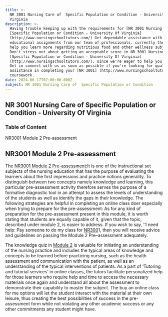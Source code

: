 ```yaml
---
title: >-
  NR 3001 Nursing Care of  Specific Population or Condition - University Of
  Virginia
description: >-
  Having trouble keeping up with the requirements for [NR 3001 Nursing Care of
  [Specific Population or Condition - University Of Virginia]
  (http://www.nursingschooltutors.com/) Get dependable assistance with your
  educational assignments from our team of professionals. currently there to
  help you learn more regarding nutritious food and other wellness subjects.
  Don't stress out about getting an acceptable score in NR 3001 Nursing Care of
  [Specific Population or Condition - University Of Virginia]
  (http://www.nursingschooltutors.com/), since we're eager to help you flourish.
  Get in connect with us as soon as possible if you're looking for qualified
  assistance in completing your [NR 3001] (http://www.nursingschooltutors.com/)
  coursework.
date: 2024-06-17T07:00:00.000Z
subject: NR 3001 Nursing Care of  Specific Population or Condition
---
```


## **NR 3001 Nursing Care of Specific Population or Condition - University Of Virginia**

### Table of Content

NR3001 Module 2 Pre-assessment

## **NR3001 Module 2 Pre-assessment**

The [NR3001 Module 2 Pre-assessment:](https://www.nursing.virginia.edu/)It is one of the instructional set subjects of the nursing education that has
the purpose of evaluating the learners about the first impressions and practice notions generality. To distinguish between two concepts namely knowledge and learning, this particular pre-assessment activity therefore serves the purpose
of a formative diagnostic tool in an attempt to assess the levels of understanding of the students as well as identify the gaps in their knowledge. The following strategies are helpful in completing an online class doer especially when trying to prepare for the pre-assessment: As for any kind of preparation for the pre-assessment present in this module, it is worth stating that students are equally capable of it, given that the topic, described under module 2, is easier to address. If you wish to say, ‘‘I need help: Pay someone to do my class for [NR300](https://www.nursing.virginia.edu/)1, then you will receive advice and guidelines on passing the Module 2 Pre–assessment adequately.

The knowledge quiz in [Module 2](https://www.nursing.virginia.edu/) is valuable for initiating an understanding of the nursing practice and includes the typical
areas of knowledge and concepts to be learned before practicing nursing, such as the health assessment and communication with the patient, as well as an understanding of the typical interventions of patients. As a part of ‘Tutoring and tutorial services’ in online classes, the tutors facilitate personalized help for those learners who require help and time to access the necessary materials once again and understand all about the assessment to demonstrate their capability to master the subject. The buy an online class for me options will let the student interact with the material at their own leisure, thus creating the best possibilities of success in the pre-assessment form while not violating any other academic success or any other commitments any student might have.
